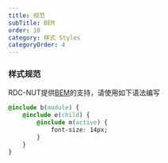 ```yaml
---
title: 规范
subTitle: BEM
order: 10
category: 样式 Styles
categoryOrder: 4
---
```


### 样式规范

RDC-NUT提供[BEM](https://en.bem.info/methodology/quick-start/)的支持，请使用如下语法编写

```css
@include b(module) {
    @include e(child) {
        @include m(active) {
            font-size: 14px;
        }
    }
}
```

